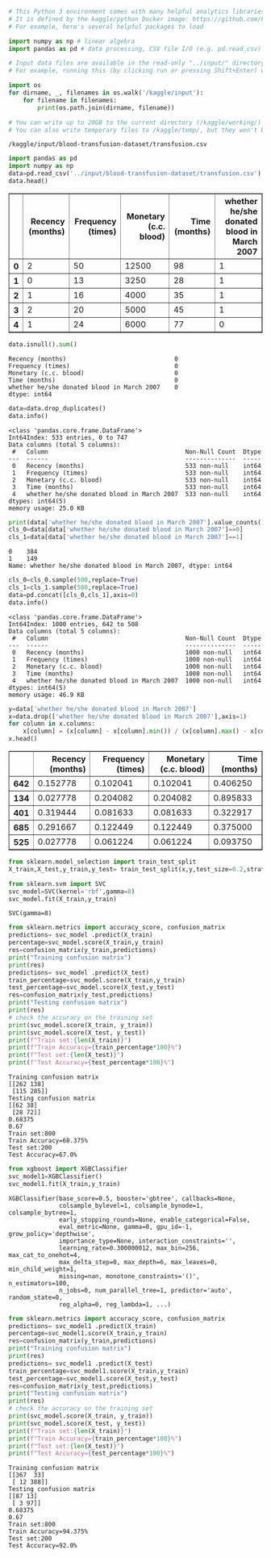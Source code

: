 ```python
# This Python 3 environment comes with many helpful analytics libraries installed
# It is defined by the kaggle/python Docker image: https://github.com/kaggle/docker-python
# For example, here's several helpful packages to load

import numpy as np # linear algebra
import pandas as pd # data processing, CSV file I/O (e.g. pd.read_csv)

# Input data files are available in the read-only "../input/" directory
# For example, running this (by clicking run or pressing Shift+Enter) will list all files under the input directory

import os
for dirname, _, filenames in os.walk('/kaggle/input'):
    for filename in filenames:
        print(os.path.join(dirname, filename))

# You can write up to 20GB to the current directory (/kaggle/working/) that gets preserved as output when you create a version using "Save & Run All" 
# You can also write temporary files to /kaggle/temp/, but they won't be saved outside of the current session
```

    /kaggle/input/blood-transfusion-dataset/transfusion.csv
    


```python
import pandas as pd
import numpy as np
data=pd.read_csv('../input/blood-transfusion-dataset/transfusion.csv')
data.head()
```




<div>
<style scoped>
    .dataframe tbody tr th:only-of-type {
        vertical-align: middle;
    }

    .dataframe tbody tr th {
        vertical-align: top;
    }

    .dataframe thead th {
        text-align: right;
    }
</style>
<table border="1" class="dataframe">
  <thead>
    <tr style="text-align: right;">
      <th></th>
      <th>Recency (months)</th>
      <th>Frequency (times)</th>
      <th>Monetary (c.c. blood)</th>
      <th>Time (months)</th>
      <th>whether he/she donated blood in March 2007</th>
    </tr>
  </thead>
  <tbody>
    <tr>
      <th>0</th>
      <td>2</td>
      <td>50</td>
      <td>12500</td>
      <td>98</td>
      <td>1</td>
    </tr>
    <tr>
      <th>1</th>
      <td>0</td>
      <td>13</td>
      <td>3250</td>
      <td>28</td>
      <td>1</td>
    </tr>
    <tr>
      <th>2</th>
      <td>1</td>
      <td>16</td>
      <td>4000</td>
      <td>35</td>
      <td>1</td>
    </tr>
    <tr>
      <th>3</th>
      <td>2</td>
      <td>20</td>
      <td>5000</td>
      <td>45</td>
      <td>1</td>
    </tr>
    <tr>
      <th>4</th>
      <td>1</td>
      <td>24</td>
      <td>6000</td>
      <td>77</td>
      <td>0</td>
    </tr>
  </tbody>
</table>
</div>




```python
data.isnull().sum()
```




    Recency (months)                              0
    Frequency (times)                             0
    Monetary (c.c. blood)                         0
    Time (months)                                 0
    whether he/she donated blood in March 2007    0
    dtype: int64




```python
data=data.drop_duplicates()
data.info()
```

    <class 'pandas.core.frame.DataFrame'>
    Int64Index: 533 entries, 0 to 747
    Data columns (total 5 columns):
     #   Column                                      Non-Null Count  Dtype
    ---  ------                                      --------------  -----
     0   Recency (months)                            533 non-null    int64
     1   Frequency (times)                           533 non-null    int64
     2   Monetary (c.c. blood)                       533 non-null    int64
     3   Time (months)                               533 non-null    int64
     4   whether he/she donated blood in March 2007  533 non-null    int64
    dtypes: int64(5)
    memory usage: 25.0 KB
    


```python
print(data['whether he/she donated blood in March 2007'].value_counts())
cls_0=data[data['whether he/she donated blood in March 2007']==0]
cls_1=data[data['whether he/she donated blood in March 2007']==1]
```

    0    384
    1    149
    Name: whether he/she donated blood in March 2007, dtype: int64
    


```python
cls_0=cls_0.sample(500,replace=True)
cls_1=cls_1.sample(500,replace=True)
data=pd.concat([cls_0,cls_1],axis=0)
data.info()
```

    <class 'pandas.core.frame.DataFrame'>
    Int64Index: 1000 entries, 642 to 508
    Data columns (total 5 columns):
     #   Column                                      Non-Null Count  Dtype
    ---  ------                                      --------------  -----
     0   Recency (months)                            1000 non-null   int64
     1   Frequency (times)                           1000 non-null   int64
     2   Monetary (c.c. blood)                       1000 non-null   int64
     3   Time (months)                               1000 non-null   int64
     4   whether he/she donated blood in March 2007  1000 non-null   int64
    dtypes: int64(5)
    memory usage: 46.9 KB
    


```python
y=data['whether he/she donated blood in March 2007']
x=data.drop(['whether he/she donated blood in March 2007'],axis=1)
for column in x.columns:
    x[column] = (x[column] - x[column].min()) / (x[column].max() - x[column].min()) 
x.head()
```




<div>
<style scoped>
    .dataframe tbody tr th:only-of-type {
        vertical-align: middle;
    }

    .dataframe tbody tr th {
        vertical-align: top;
    }

    .dataframe thead th {
        text-align: right;
    }
</style>
<table border="1" class="dataframe">
  <thead>
    <tr style="text-align: right;">
      <th></th>
      <th>Recency (months)</th>
      <th>Frequency (times)</th>
      <th>Monetary (c.c. blood)</th>
      <th>Time (months)</th>
    </tr>
  </thead>
  <tbody>
    <tr>
      <th>642</th>
      <td>0.152778</td>
      <td>0.102041</td>
      <td>0.102041</td>
      <td>0.406250</td>
    </tr>
    <tr>
      <th>134</th>
      <td>0.027778</td>
      <td>0.204082</td>
      <td>0.204082</td>
      <td>0.895833</td>
    </tr>
    <tr>
      <th>401</th>
      <td>0.319444</td>
      <td>0.081633</td>
      <td>0.081633</td>
      <td>0.322917</td>
    </tr>
    <tr>
      <th>685</th>
      <td>0.291667</td>
      <td>0.122449</td>
      <td>0.122449</td>
      <td>0.375000</td>
    </tr>
    <tr>
      <th>525</th>
      <td>0.027778</td>
      <td>0.061224</td>
      <td>0.061224</td>
      <td>0.093750</td>
    </tr>
  </tbody>
</table>
</div>




```python
from sklearn.model_selection import train_test_split
X_train,X_test,y_train,y_test= train_test_split(x,y,test_size=0.2,stratify=y)
```


```python
from sklearn.svm import SVC
svc_model=SVC(kernel='rbf',gamma=8)
svc_model.fit(X_train,y_train)
```




    SVC(gamma=8)




```python
from sklearn.metrics import accuracy_score, confusion_matrix
predictions= svc_model .predict(X_train)
percentage=svc_model.score(X_train,y_train)
res=confusion_matrix(y_train,predictions)
print("Training confusion matrix")
print(res)
predictions= svc_model .predict(X_test)
train_percentage=svc_model.score(X_train,y_train)
test_percentage=svc_model.score(X_test,y_test)
res=confusion_matrix(y_test,predictions)
print("Testing confusion matrix")
print(res)
# check the accuracy on the training set
print(svc_model.score(X_train, y_train))
print(svc_model.score(X_test, y_test))
print(f"Train set:{len(X_train)}")
print(f"Train Accuracy={train_percentage*100}%")
print(f"Test set:{len(X_test)}")
print(f"Test Accuracy={test_percentage*100}%")
```

    Training confusion matrix
    [[262 138]
     [115 285]]
    Testing confusion matrix
    [[62 38]
     [28 72]]
    0.68375
    0.67
    Train set:800
    Train Accuracy=68.375%
    Test set:200
    Test Accuracy=67.0%
    


```python
from xgboost import XGBClassifier
svc_model1=XGBClassifier()
svc_model1.fit(X_train,y_train)
```




    XGBClassifier(base_score=0.5, booster='gbtree', callbacks=None,
                  colsample_bylevel=1, colsample_bynode=1, colsample_bytree=1,
                  early_stopping_rounds=None, enable_categorical=False,
                  eval_metric=None, gamma=0, gpu_id=-1, grow_policy='depthwise',
                  importance_type=None, interaction_constraints='',
                  learning_rate=0.300000012, max_bin=256, max_cat_to_onehot=4,
                  max_delta_step=0, max_depth=6, max_leaves=0, min_child_weight=1,
                  missing=nan, monotone_constraints='()', n_estimators=100,
                  n_jobs=0, num_parallel_tree=1, predictor='auto', random_state=0,
                  reg_alpha=0, reg_lambda=1, ...)




```python
from sklearn.metrics import accuracy_score, confusion_matrix
predictions= svc_model1 .predict(X_train)
percentage=svc_model1.score(X_train,y_train)
res=confusion_matrix(y_train,predictions)
print("Training confusion matrix")
print(res)
predictions= svc_model1 .predict(X_test)
train_percentage=svc_model1.score(X_train,y_train)
test_percentage=svc_model1.score(X_test,y_test)
res=confusion_matrix(y_test,predictions)
print("Testing confusion matrix")
print(res)
# check the accuracy on the training set
print(svc_model.score(X_train, y_train))
print(svc_model.score(X_test, y_test))
print(f"Train set:{len(X_train)}")
print(f"Train Accuracy={train_percentage*100}%")
print(f"Test set:{len(X_test)}")
print(f"Test Accuracy={test_percentage*100}%")
```

    Training confusion matrix
    [[367  33]
     [ 12 388]]
    Testing confusion matrix
    [[87 13]
     [ 3 97]]
    0.68375
    0.67
    Train set:800
    Train Accuracy=94.375%
    Test set:200
    Test Accuracy=92.0%
    
